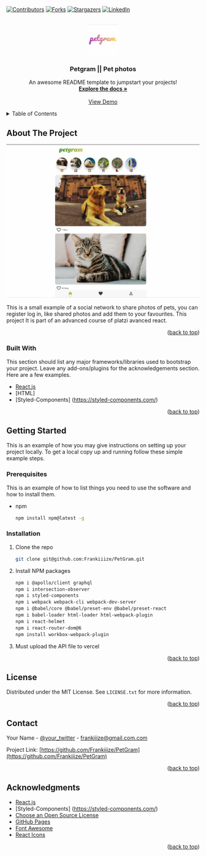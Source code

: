 <div id="top"></div>
<!--
*** Thanks for checking out the Best-README-Template. If you have a suggestion
*** that would make this better, please fork the repo and create a pull request
*** or simply open an issue with the tag "enhancement".
*** Don't forget to give the project a star!
*** Thanks again! Now go create something AMAZING! :D
-->



<!-- PROJECT SHIELDS -->
<!--
*** I'm using markdown "reference style" links for readability.
*** Reference links are enclosed in brackets [ ] instead of parentheses ( ).
*** See the bottom of this document for the declaration of the reference variables
*** for contributors-url, forks-url, etc. This is an optional, concise syntax you may use.
*** https://www.markdownguide.org/basic-syntax/#reference-style-links
-->
  [![Contributors][contributors-shield]][contributors-url]
  [![Forks][forks-shield]][forks-url]
  [![Stargazers][stars-shield]][stars-url]
  [![LinkedIn][linkedin-shield]][linkedin-url]



<!-- PROJECT LOGO -->
<br />
<div align="center">
  <a href="https://pet-gram-plum.vercel.app/">
    <img src="./src/assets/icon.png" alt="Logo" width="80" height="80">
  </a>

  <h3 align="center">Petgram || Pet photos</h3>

  <p align="center">
    An awesome README template to jumpstart your projects!
    <br />
    <a href="https://github.com/Frankiiize/PetGram"><strong>Explore the docs »</strong></a>
    <br />
    <br />
    <a href="https://pet-gram-plum.vercel.app/">View Demo</a>
  </p>
</div>



<!-- TABLE OF CONTENTS -->
<details>
  <summary>Table of Contents</summary>
  <ol>
    <li>
      <a href="#about-the-project">About The Project</a>
      <ul>
        <li><a href="#built-with">Built With</a></li>
      </ul>
    </li>
    <li>
      <a href="#getting-started">Getting Started</a>
      <ul>
        <li><a href="#prerequisites">Prerequisites</a></li>
        <li><a href="#installation">Installation</a></li>
      </ul>
    </li>
    <li><a href="#license">License</a></li>
    <li><a href="#contact">Contact</a></li>
    <li><a href="#acknowledgments">Acknowledgments</a></li>
  </ol>
</details>



<!-- ABOUT THE PROJECT -->
## About The Project

[![Product Name Screen Shot][product-screenshot]](https://github.com/Frankiiize/PetGram)

This is a small example of a social network to share photos of pets, you can register
log in, like shared photos and add them to your favourites. This project
It is part of an advanced course of platzi avanced react.

<p align="right">(<a href="#top">back to top</a>)</p>



### Built With

This section should list any major frameworks/libraries used to bootstrap your project. Leave any add-ons/plugins for the acknowledgements section. Here are a few examples.


* [React.js](https://reactjs.org/)
* [HTML] 
* [Styled-Components] (https://styled-components.com/)

<p align="right">(<a href="#top">back to top</a>)</p>

<!-- GETTING STARTED -->
## Getting Started

This is an example of how you may give instructions on setting up your project locally.
To get a local copy up and running follow these simple example steps.

### Prerequisites

This is an example of how to list things you need to use the software and how to install them.
* npm
  ```sh
  npm install npm@latest -g
  ```

### Installation


1. Clone the repo
   ```sh
   git clone git@github.com:Frankiiize/PetGram.git
   ```
2. Install NPM packages
   ```sh
   npm i @apollo/client graphql
   npm i intersection-observer
   npm i styled-components
   npm i webpack webpack-cli webpack-dev-server
   npm i @babel/core @babel/preset-env @babel/preset-react
   npm i babel-loader html-loader html-webpack-plugin
   npm i react-helmet
   npm i react-router-dom@6
   npm install workbox-webpack-plugin 
   ```
3. Must upload the API file to vercel 

<p align="right">(<a href="#top">back to top</a>)</p>


<!-- LICENSE -->
## License

Distributed under the MIT License. See `LICENSE.txt` for more information.

<p align="right">(<a href="#top">back to top</a>)</p>

<!-- CONTACT -->
## Contact

Your Name - [@your_twitter](https://twitter.com/frankiiize) - frankiiize@gmail.com.com

Project Link: [https://github.com/Frankiiize/PetGram](https://github.com/Frankiiize/PetGram)

<p align="right">(<a href="#top">back to top</a>)</p>

<!-- ACKNOWLEDGMENTS -->
## Acknowledgments

* [React.js](https://reactjs.org/)
* [Styled-Components] (https://styled-components.com/)
* [Choose an Open Source License](https://choosealicense.com)
* [GitHub Pages](https://pages.github.com)
* [Font Awesome](https://fontawesome.com)
* [React Icons](https://react-icons.github.io/react-icons/search)

<p align="right">(<a href="#top">back to top</a>)</p>

<!-- MARKDOWN LINKS & IMAGES -->
<!-- https://www.markdownguide.org/basic-syntax/#reference-style-links -->
[contributors-shield]: https://img.shields.io/github/contributors/othneildrew/Best-README-Template.svg?style=for-the-badge
[contributors-url]: https://github.com/Frankiiize/PetGram/graphs/contributors
[forks-shield]: https://img.shields.io/github/forks/othneildrew/Best-README-Template.svg?style=for-the-badge
[forks-url]: https://github.com/Frankiiize/PetGram/network/members
[stars-shield]: https://img.shields.io/github/stars/othneildrew/Best-README-Template.svg?style=for-the-badge
[stars-url]: https://github.com/Frankiiize/PetGram/stargazers
[linkedin-shield]: https://img.shields.io/badge/-LinkedIn-black.svg?style=for-the-badge&logo=linkedin&colorB=555
[linkedin-url]: https://www.linkedin.com/in/francisco-jimenez-ramirez-363894a9/
[product-screenshot]: src/assets/petgramScreenShot.jpg
